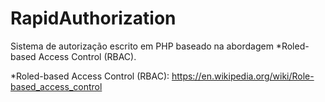 RapidAuthorization
==================

Sistema de autorização escrito em PHP baseado na abordagem *Roled-based Access Control (RBAC).



*Roled-based Access Control (RBAC): https://en.wikipedia.org/wiki/Role-based_access_control
